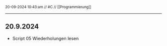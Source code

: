 <sub class="descriptionSection">20-09-2024 10:43:am // #C  // [[Programmierung]]</sub>
____
## 20.9.2024
- Script 05 Wiederholungen lesen